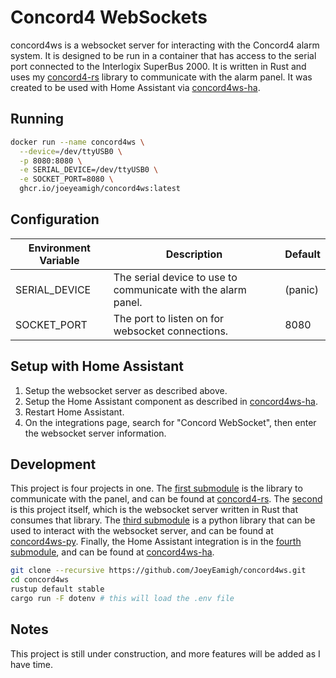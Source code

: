 # Concord4 WebSockets

concord4ws is a websocket server for interacting with the Concord4 alarm system. It is designed to be run in a container that has access to the serial port connected to the Interlogix SuperBus 2000. It is written in Rust and uses my [concord4-rs](https://github.com/JoeyEamigh/concord4-rs) library to communicate with the alarm panel. It was created to be used with Home Assistant via [concord4ws-ha](https://github.com/JoeyEamigh/concord4ws-ha).

## Running

```bash
docker run --name concord4ws \
  --device=/dev/ttyUSB0 \
  -p 8080:8080 \
  -e SERIAL_DEVICE=/dev/ttyUSB0 \
  -e SOCKET_PORT=8080 \
  ghcr.io/joeyeamigh/concord4ws:latest
```

## Configuration

| Environment Variable | Description                                                   | Default |
| -------------------- | ------------------------------------------------------------- | ------- |
| SERIAL_DEVICE        | The serial device to use to communicate with the alarm panel. | (panic) |
| SOCKET_PORT          | The port to listen on for websocket connections.              | 8080    |

## Setup with Home Assistant

1. Setup the websocket server as described above.
2. Setup the Home Assistant component as described in [concord4ws-ha](https://github.com/JoeyEamigh/concord4ws-ha).
3. Restart Home Assistant.
4. On the integrations page, search for "Concord WebSocket", then enter the websocket server information.

## Development

This project is four projects in one. The [first submodule](./concord4-rs) is the library to communicate with the panel, and can be found at [concord4-rs](https://github.com/JoeyEamigh/concord4-rs). The [second](./src) is this project itself, which is the websocket server written in Rust that consumes that library. The [third submodule](./concord4ws-py) is a python library that can be used to interact with the websocket server, and can be found at [concord4ws-py](https://github.com/JoeyEamigh/concord4ws-py). Finally, the Home Assistant integration is in the [fourth submodule](./concord4ws-ha), and can be found at [concord4ws-ha](https://github.com/JoeyEamigh/concord4ws-ha).

```bash
git clone --recursive https://github.com/JoeyEamigh/concord4ws.git
cd concord4ws
rustup default stable
cargo run -F dotenv # this will load the .env file
```

## Notes

This project is still under construction, and more features will be added as I have time.
